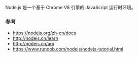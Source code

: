 Node.js 是一个基于 Chrome V8 引擎的 JavaScript 运行时环境。

### 参考

- https://nodejs.org/zh-cn/docs
- http://nodejs.cn/learn
- http://nodejs.cn/api
- https://www.runoob.com/nodejs/nodejs-tutorial.html
